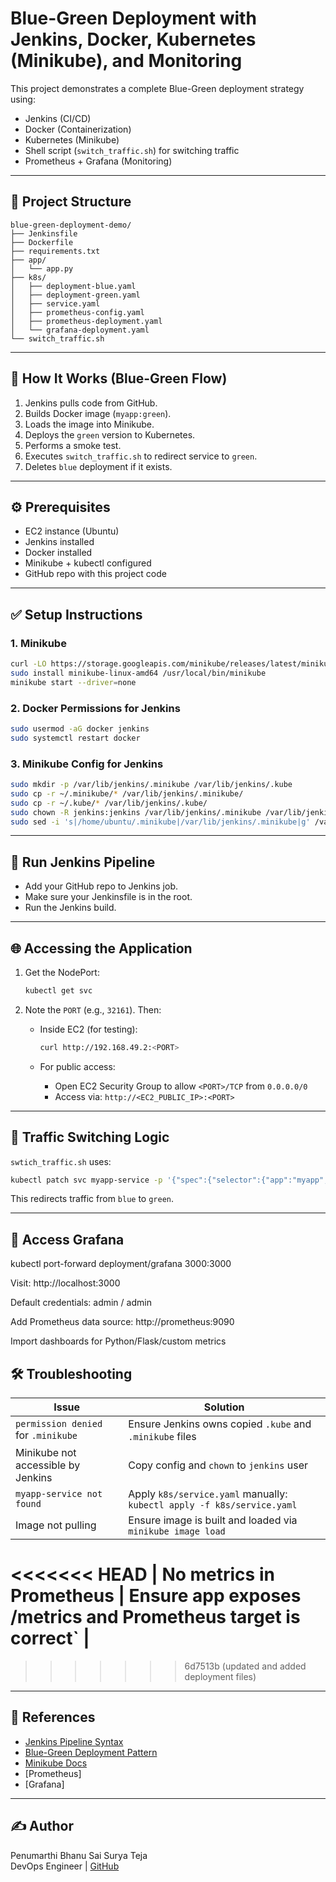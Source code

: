 # Blue-Green Deployment with Jenkins, Docker, Kubernetes (Minikube), and Monitoring

This project demonstrates a complete Blue-Green deployment strategy using:
- Jenkins (CI/CD)
- Docker (Containerization)
- Kubernetes (Minikube)
- Shell script (`switch_traffic.sh`) for switching traffic
- Prometheus + Grafana (Monitoring)
---

## 🔧 Project Structure

```
blue-green-deployment-demo/
├── Jenkinsfile
├── Dockerfile
├── requirements.txt
├── app/
│   └── app.py
├── k8s/
│   ├── deployment-blue.yaml
│   ├── deployment-green.yaml
│   ├── service.yaml
│   ├── prometheus-config.yaml
│   ├── prometheus-deployment.yaml
│   └── grafana-deployment.yaml
└── switch_traffic.sh
```

---

## 🚀 How It Works (Blue-Green Flow)

1. Jenkins pulls code from GitHub.
2. Builds Docker image (`myapp:green`).
3. Loads the image into Minikube.
4. Deploys the `green` version to Kubernetes.
5. Performs a smoke test.
6. Executes `switch_traffic.sh` to redirect service to `green`.
7. Deletes `blue` deployment if it exists.

---

## ⚙️ Prerequisites

- EC2 instance (Ubuntu)
- Jenkins installed
- Docker installed
- Minikube + kubectl configured
- GitHub repo with this project code

---

## ✅ Setup Instructions

### 1. Minikube

```bash
curl -LO https://storage.googleapis.com/minikube/releases/latest/minikube-linux-amd64
sudo install minikube-linux-amd64 /usr/local/bin/minikube
minikube start --driver=none
```

### 2. Docker Permissions for Jenkins

```bash
sudo usermod -aG docker jenkins
sudo systemctl restart docker
```

### 3. Minikube Config for Jenkins

```bash
sudo mkdir -p /var/lib/jenkins/.minikube /var/lib/jenkins/.kube
sudo cp -r ~/.minikube/* /var/lib/jenkins/.minikube/
sudo cp -r ~/.kube/* /var/lib/jenkins/.kube/
sudo chown -R jenkins:jenkins /var/lib/jenkins/.minikube /var/lib/jenkins/.kube
sudo sed -i 's|/home/ubuntu/.minikube|/var/lib/jenkins/.minikube|g' /var/lib/jenkins/.kube/config
```

---

## 🧪 Run Jenkins Pipeline

- Add your GitHub repo to Jenkins job.
- Make sure your Jenkinsfile is in the root.
- Run the Jenkins build.

---

## 🌐 Accessing the Application

1. Get the NodePort:
   ```bash
   kubectl get svc
   ```

2. Note the `PORT` (e.g., `32161`). Then:

   - Inside EC2 (for testing):
     ```bash
     curl http://192.168.49.2:<PORT>
     ```

   - For public access:
     - Open EC2 Security Group to allow `<PORT>/TCP` from `0.0.0.0/0`
     - Access via: `http://<EC2_PUBLIC_IP>:<PORT>`

---

## 🔁 Traffic Switching Logic

`swtich_traffic.sh` uses:
```bash
kubectl patch svc myapp-service -p '{"spec":{"selector":{"app":"myapp","version":"green"}}}'
```
This redirects traffic from `blue` to `green`.

---

## 🔁 Access Grafana

kubectl port-forward deployment/grafana 3000:3000

Visit: http://localhost:3000

Default credentials: admin / admin

Add Prometheus data source: http://prometheus:9090

Import dashboards for Python/Flask/custom metrics

## 🛠️ Troubleshooting

| Issue | Solution |
|-------|----------|
| `permission denied` for `.minikube` | Ensure Jenkins owns copied `.kube` and `.minikube` files |
| Minikube not accessible by Jenkins | Copy config and `chown` to `jenkins` user |
| `myapp-service not found` | Apply `k8s/service.yaml` manually: `kubectl apply -f k8s/service.yaml` |
| Image not pulling | Ensure image is built and loaded via `minikube image load` |
<<<<<<< HEAD
| No metrics in Prometheus | Ensure app exposes /metrics and Prometheus target is correct` |
=======
>>>>>>> 6d7513b (updated and added deployment files)

---

## 📎 References

- [Jenkins Pipeline Syntax](https://www.jenkins.io/doc/book/pipeline/)
- [Blue-Green Deployment Pattern](https://martinfowler.com/bliki/BlueGreenDeployment.html)
- [Minikube Docs](https://minikube.sigs.k8s.io/)
- [Prometheus]
- [Grafana]
---

## ✍️ Author

Penumarthi Bhanu Sai Surya Teja  
DevOps Engineer | [GitHub](https://github.com/bhanusaisuryatejadevops)
